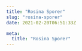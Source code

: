 ```yaml
---
title: "Rosina Sporer"
slug: "rosina-sporer"
date: 2021-02-20T06:51:33Z

meta:
  title: "Rosina Sporer"
---
```


